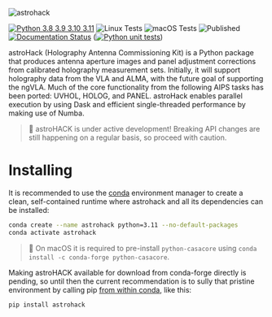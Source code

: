 ![astrohack](docs/_media/astrohack_logo.png)

[![Python 3.8 3.9 3.10 3.11](https://img.shields.io/badge/python-3.8%20%7C%203.9%20%7C%203.10%20%7C%203.11-blue)](https://www.python.org/downloads/release/python-380/)
![Linux Tests](https://github.com/casangi/astrohack/actions/workflows/python-testing-linux.yml/badge.svg)
![macOS Tests](https://github.com/casangi/astrohack/actions/workflows/python-testing-macos.yml/badge.svg)
![Published](https://github.com/casangi/astrohack/actions/workflows/pythonpublish.yml/badge.svg)
[![Documentation Status](https://readthedocs.org/projects/astrohack/badge/?version=latest)](https://astrohack.readthedocs.io/en/latest/?badge=latest)
([![Python unit tests](https://github.com/smcastro/astrohack-verification/actions/workflows/python-unit-tests.yml/badge.svg?branch=main&event=pull_request)](https://github.com/smcastro/astrohack-verification/actions/workflows/python-unit-tests.yml))

astroHack (Holography Antenna Commissioning Kit) is a Python package that produces antenna aperture images and panel adjustment corrections from calibrated holography measurement sets. Initially, it will support holography data from the VLA and ALMA, with the future goal of supporting the ngVLA. Much of the core functionality from the following AIPS tasks has been ported: UVHOL, HOLOG, and PANEL. astroHack enables parallel execution by using Dask and efficient single-threaded performance by making use of Numba.

> 📝 astroHACK is under active development! Breaking API changes are still happening on a regular basis, so proceed with caution.

# Installing
It is recommended to use the [conda](https://docs.conda.io/projects/conda/en/latest/) environment manager to create a clean, self-contained runtime where astrohack and all its dependencies can be installed:
```sh
conda create --name astrohack python=3.11 --no-default-packages
conda activate astrohack

```
> 📝 On macOS it is required to pre-install `python-casacore` using `conda install -c conda-forge python-casacore`.

Making astroHACK available for download from conda-forge directly is pending, so until then the current recommendation is to sully that pristine environment by calling pip [from within conda](https://www.anaconda.com/blog/using-pip-in-a-conda-environment), like this:
```sh
pip install astrohack
```
